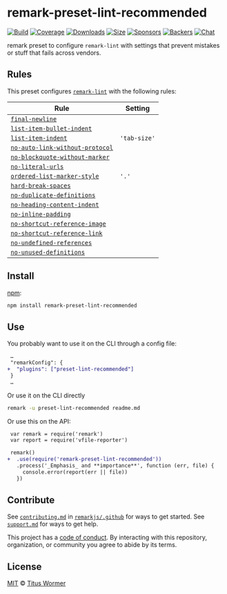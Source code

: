 <!--This file is generated-->

# remark-preset-lint-recommended

[![Build][build-badge]][build]
[![Coverage][coverage-badge]][coverage]
[![Downloads][downloads-badge]][downloads]
[![Size][size-badge]][size]
[![Sponsors][sponsors-badge]][collective]
[![Backers][backers-badge]][collective]
[![Chat][chat-badge]][chat]

remark preset to configure `remark-lint` with settings that prevent
mistakes or stuff that fails across vendors.

## Rules

This preset configures [`remark-lint`](https://github.com/remarkjs/remark-lint) with the following rules:

| Rule | Setting |
| - | - |
| [`final-newline`](https://github.com/remarkjs/remark-lint/tree/main/packages/remark-lint-final-newline) | |
| [`list-item-bullet-indent`](https://github.com/remarkjs/remark-lint/tree/main/packages/remark-lint-list-item-bullet-indent) | |
| [`list-item-indent`](https://github.com/remarkjs/remark-lint/tree/main/packages/remark-lint-list-item-indent) | `'tab-size'` |
| [`no-auto-link-without-protocol`](https://github.com/remarkjs/remark-lint/tree/main/packages/remark-lint-no-auto-link-without-protocol) | |
| [`no-blockquote-without-marker`](https://github.com/remarkjs/remark-lint/tree/main/packages/remark-lint-no-blockquote-without-marker) | |
| [`no-literal-urls`](https://github.com/remarkjs/remark-lint/tree/main/packages/remark-lint-no-literal-urls) | |
| [`ordered-list-marker-style`](https://github.com/remarkjs/remark-lint/tree/main/packages/remark-lint-ordered-list-marker-style) | `'.'` |
| [`hard-break-spaces`](https://github.com/remarkjs/remark-lint/tree/main/packages/remark-lint-hard-break-spaces) | |
| [`no-duplicate-definitions`](https://github.com/remarkjs/remark-lint/tree/main/packages/remark-lint-no-duplicate-definitions) | |
| [`no-heading-content-indent`](https://github.com/remarkjs/remark-lint/tree/main/packages/remark-lint-no-heading-content-indent) | |
| [`no-inline-padding`](https://github.com/remarkjs/remark-lint/tree/main/packages/remark-lint-no-inline-padding) | |
| [`no-shortcut-reference-image`](https://github.com/remarkjs/remark-lint/tree/main/packages/remark-lint-no-shortcut-reference-image) | |
| [`no-shortcut-reference-link`](https://github.com/remarkjs/remark-lint/tree/main/packages/remark-lint-no-shortcut-reference-link) | |
| [`no-undefined-references`](https://github.com/remarkjs/remark-lint/tree/main/packages/remark-lint-no-undefined-references) | |
| [`no-unused-definitions`](https://github.com/remarkjs/remark-lint/tree/main/packages/remark-lint-no-unused-definitions) | |

## Install

[npm][]:

```sh
npm install remark-preset-lint-recommended
```

## Use

You probably want to use it on the CLI through a config file:

```diff
 …
 "remarkConfig": {
+  "plugins": ["preset-lint-recommended"]
 }
 …
```

Or use it on the CLI directly

```sh
remark -u preset-lint-recommended readme.md
```

Or use this on the API:

```diff
 var remark = require('remark')
 var report = require('vfile-reporter')

 remark()
+  .use(require('remark-preset-lint-recommended'))
   .process('_Emphasis_ and **importance**', function (err, file) {
     console.error(report(err || file))
   })
```

## Contribute

See [`contributing.md`][contributing] in [`remarkjs/.github`][health] for ways
to get started.
See [`support.md`][support] for ways to get help.

This project has a [code of conduct][coc].
By interacting with this repository, organization, or community you agree to
abide by its terms.

## License

[MIT][license] © [Titus Wormer][author]

[build-badge]: https://img.shields.io/travis/remarkjs/remark-lint/main.svg

[build]: https://travis-ci.org/remarkjs/remark-lint

[coverage-badge]: https://img.shields.io/codecov/c/github/remarkjs/remark-lint.svg

[coverage]: https://codecov.io/github/remarkjs/remark-lint

[downloads-badge]: https://img.shields.io/npm/dm/remark-preset-lint-recommended.svg

[downloads]: https://www.npmjs.com/package/remark-preset-lint-recommended

[size-badge]: https://img.shields.io/bundlephobia/minzip/remark-preset-lint-recommended.svg

[size]: https://bundlephobia.com/result?p=remark-preset-lint-recommended

[sponsors-badge]: https://opencollective.com/unified/sponsors/badge.svg

[backers-badge]: https://opencollective.com/unified/backers/badge.svg

[collective]: https://opencollective.com/unified

[chat-badge]: https://img.shields.io/badge/chat-discussions-success.svg

[chat]: https://github.com/remarkjs/remark/discussions

[npm]: https://docs.npmjs.com/cli/install

[health]: https://github.com/remarkjs/.github

[contributing]: https://github.com/remarkjs/.github/blob/HEAD/contributing.md

[support]: https://github.com/remarkjs/.github/blob/HEAD/support.md

[coc]: https://github.com/remarkjs/.github/blob/HEAD/code-of-conduct.md

[license]: https://github.com/remarkjs/remark-lint/blob/main/license

[author]: https://wooorm.com
